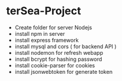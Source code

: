 # terSea-Project
- Create folder for server Nodejs
- install npm in server
- install express framework 
- install mysql and cors ( for backend API )
- install nodemon for refresh webapp
- install bcrypt for hashing password
- install cookie-parser for cookies 
- install jsonwebtoken for generate token 
